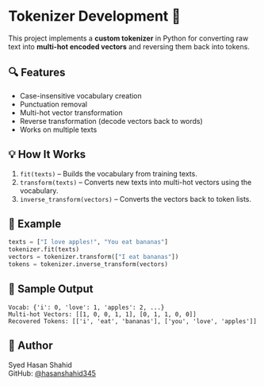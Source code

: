 # Tokenizer Development 🧠

This project implements a **custom tokenizer** in Python for converting raw text into **multi-hot encoded vectors** and reversing them back into tokens.

## 🔍 Features

- Case-insensitive vocabulary creation
- Punctuation removal
- Multi-hot vector transformation
- Reverse transformation (decode vectors back to words)
- Works on multiple texts

## 💡 How It Works

1. `fit(texts)` – Builds the vocabulary from training texts.
2. `transform(texts)` – Converts new texts into multi-hot vectors using the vocabulary.
3. `inverse_transform(vectors)` – Converts the vectors back to token lists.

## 🧪 Example

```python
texts = ["I love apples!", "You eat bananas"]
tokenizer.fit(texts)
vectors = tokenizer.transform(["I eat bananas"])
tokens = tokenizer.inverse_transform(vectors)
```

## 🔢 Sample Output

```plaintext
Vocab: {'i': 0, 'love': 1, 'apples': 2, ...}
Multi-hot Vectors: [[1, 0, 0, 1, 1], [0, 1, 1, 0, 0]]
Recovered Tokens: [['i', 'eat', 'bananas'], ['you', 'love', 'apples']]
```

## 🧠 Author

Syed Hasan Shahid  
GitHub: [@hasanshahid345](https://github.com/hasanshahid345)
